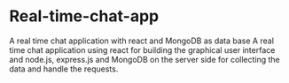 # Real-time-chat-app
A real time chat application with react and MongoDB as data base
A real time chat application using react for building the graphical user interface and node.js, express.js and MongoDB on the server side for collecting the data and handle the requests.
